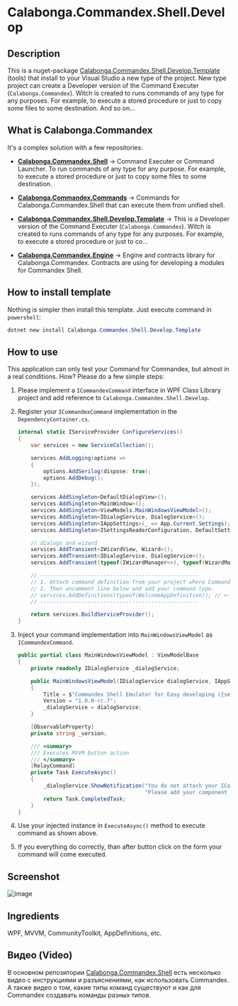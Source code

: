 ﻿<!-- Provide an overview of what your template package does and how to get started.
Consider previewing the README before uploading (https://learn.microsoft.com/en-us/nuget/nuget-org/package-readme-on-nuget-org#preview-your-readme). -->

# Calabonga.Commandex.Shell.Develop

## Description

This is a nuget-package [Calabonga.Commandex.Shell.Develop.Template](https://www.nuget.org/packages/Calabonga.Commandex.Shell.Develop.Template) (tools) that install to your Visual Studio a new type of the project. New type project can create a Developer version of the Command Executer (`Calabonga.Commandex`). Witch is created to runs commands of any type for any purposes. For example, to execute a stored procedure or just to copy some files to some destination. And so on... 

## What is Calabonga.Commandex

It's a complex solution with a few repositories:

* **[Calabonga.Commandex.Shell](https://github.com/Calabonga/Calabonga.Commandex.Shell)** → Command Executer or Command Launcher. To run commands of any type for any purpose. For example, to execute a stored procedure or just to copy some files to some destination.

* **[Calabonga.Commandex.Commands](https://github.com/Calabonga/Calabonga.Commandex.Commands)** → Commands for Calabonga.Commandex.Shell that can execute them from unified shell.

* **[Calabonga.Commandex.Shell.Develop.Template](https://github.com/Calabonga/Calabonga.Commandex.Shell.Develop.Template)** → This is a Developer version of the Command Executer (`Calabonga.Commandex`). Witch is created to runs commands of any type for any purposes. For example, to execute a stored procedure or just to co…

* **[Calabonga.Commandex.Engine](https://github.com/Calabonga/Calabonga.Commandex.Engine)** → Engine and contracts library for Calabonga.Commandex. Contracts are using for developing a modules for Commandex Shell.

## How to install template

Nothing is simpler then install this template. Just execute command in `powershell`:

``` powershell
dotnet new install Calabonga.Commandex.Shell.Develop.Template
```

## How to use

This application can only test your Command for Commandex, but almost in a real conditions. How? Please do a few simple steps:

1. Please implement a `ICommandexCommand` interface in WPF Class Library project and add reference to `Calabonga.Commandex.Shell.Develop`.
2. Register your `ICommandexCommand` implementation in the `DependencyContainer.cs`.

    ``` csharp
    internal static IServiceProvider ConfigureServices()
    {
        var services = new ServiceCollection();

        services.AddLogging(options =>
        {
            options.AddSerilog(dispose: true);
            options.AddDebug();
        });

        services.AddSingleton<DefaultDialogView>();
        services.AddSingleton<MainWindow>();
        services.AddSingleton<ViewModels.MainWindowsViewModel>();
        services.AddSingleton<IDialogService, DialogService>();
        services.AddSingleton<IAppSettings>(_ => App.Current.Settings);
        services.AddSingleton<ISettingsReaderConfiguration, DefaultSettingsReaderConfiguration>();

        // dialogs and wizard
        services.AddTransient<IWizardView, Wizard>();
        services.AddTransient<IDialogService, DialogService>();
        services.AddTransient(typeof(IWizardManager<>), typeof(WizardManager<>));

        // --------------------------------------------------
        // 1. Attach command definition from your project where Commandex.Command implemented.
        // 2. Then uncomment line below and add your command type.
        // services.AddDefinitions(typeof(WelcomeAppDefinition)); // <-- uncomment line and register your command here
        // --------------------------------------------------

        return services.BuildServiceProvider();
    }
    ```


3. Inject your command implementation into `MainWindowsViewModel` as `ICommandexCommand`.
    ``` csharp
    public partial class MainWindowsViewModel : ViewModelBase
    {
        private readonly IDialogService _dialogService;

        public MainWindowsViewModel(IDialogService dialogService, IAppSettings settings)
        {
            Title = $"Commandex Shell Emulator for Easy developing ({settings.CommandsPath})";
            Version = "1.0.0-rc.7";
            _dialogService = dialogService;
        }

        [ObservableProperty]
        private string _version;

        /// <summary>
        /// Executes MVVM button action
        /// </summary>
        [RelayCommand]
        private Task ExecuteAsync()
        {
            _dialogService.ShowNotification("You do not attach your ICommandexCommand yet. " +
                                            "Please add your component definition in the DependencyContainer.cs file.");
            return Task.CompletedTask;
        }
    }
    ```

4. Use your injected instance in `ExecuteAsync()` method to execute command as shown above.
5. If you everything do correctly, than after button click on the form your command will come executed.

## Screenshot

![image](https://github.com/user-attachments/assets/9393d2a6-fbf8-40ff-a3df-ee1b185f705e)

## Ingredients

WPF, MVVM, CommunityToolkit, AppDefinitions, etc.

## Видео (Video)

В основном репозитории [Calabonga.Commandex.Shell](https://github.com/Calabonga/Calabonga.Commandex.Shell) есть несколько видео с инструкциями и разъяснениями, как использовать Commandex. А также видео о том, какие типы команд существуют и как для Commandex создавать команды разных типов.
